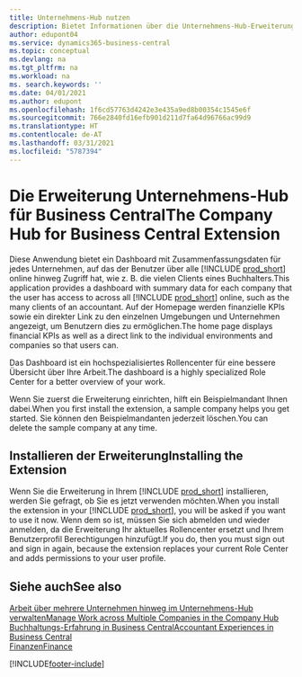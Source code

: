 ```yaml
---
title: Unternehmens-Hub nutzen
description: Bietet Informationen über die Unternehmens-Hub-Erweiterung, mit der Sie Ihre Arbeit unternehmensübergreifend in Business Central verwalten können.
author: edupont04
ms.service: dynamics365-business-central
ms.topic: conceptual
ms.devlang: na
ms.tgt_pltfrm: na
ms.workload: na
ms. search.keywords: ''
ms.date: 04/01/2021
ms.author: edupont
ms.openlocfilehash: 1f6cd57763d4242e3e435a9ed8b00354c1545e6f
ms.sourcegitcommit: 766e2840fd16efb901d211d7fa64d96766ac99d9
ms.translationtype: HT
ms.contentlocale: de-AT
ms.lasthandoff: 03/31/2021
ms.locfileid: "5787394"
---
```

# <a name="the-company-hub-for-business-central-extension"></a><span data-ttu-id="99181-103">Die Erweiterung Unternehmens-Hub für Business Central</span><span class="sxs-lookup"><span data-stu-id="99181-103">The Company Hub for Business Central Extension</span></span>

<span data-ttu-id="99181-104">Diese Anwendung bietet ein Dashboard mit Zusammenfassungsdaten für jedes Unternehmen, auf das der Benutzer über alle [!INCLUDE [prod_short](includes/prod_short.md)] online hinweg Zugriff hat, wie z. B. die vielen Clients eines Buchhalters.</span><span class="sxs-lookup"><span data-stu-id="99181-104">This application provides a dashboard with summary data for each company that the user has access to across all [!INCLUDE [prod_short](includes/prod_short.md)] online, such as the many clients of an accountant.</span></span> <span data-ttu-id="99181-105">Auf der Homepage werden finanzielle KPIs sowie ein direkter Link zu den einzelnen Umgebungen und Unternehmen angezeigt, um Benutzern dies zu ermöglichen.</span><span class="sxs-lookup"><span data-stu-id="99181-105">The home page displays financial KPIs as well as a direct link to the individual environments and companies so that users can.</span></span>

<span data-ttu-id="99181-106">Das Dashboard ist ein hochspezialisiertes Rollencenter für eine bessere Übersicht über Ihre Arbeit.</span><span class="sxs-lookup"><span data-stu-id="99181-106">The dashboard is a highly specialized Role Center for a better overview of your work.</span></span>

<span data-ttu-id="99181-107">Wenn Sie zuerst die Erweiterung einrichten, hilft ein Beispielmandant Ihnen dabei.</span><span class="sxs-lookup"><span data-stu-id="99181-107">When you first install the extension, a sample company helps you get started.</span></span> <span data-ttu-id="99181-108">Sie können den Beispielmandanten jederzeit löschen.</span><span class="sxs-lookup"><span data-stu-id="99181-108">You can delete the sample company at any time.</span></span>

## <a name="installing-the-extension"></a><span data-ttu-id="99181-109">Installieren der Erweiterung</span><span class="sxs-lookup"><span data-stu-id="99181-109">Installing the Extension</span></span>

<span data-ttu-id="99181-110">Wenn Sie die Erweiterung in Ihrem [!INCLUDE [prod_short](includes/prod_short.md)] installieren, werden Sie gefragt, ob Sie es jetzt verwenden möchten.</span><span class="sxs-lookup"><span data-stu-id="99181-110">When you install the extension in your [!INCLUDE [prod_short](includes/prod_short.md)], you will be asked if you want to use it now.</span></span> <span data-ttu-id="99181-111">Wenn dem so ist, müssen Sie sich abmelden und wieder anmelden, da die Erweiterung Ihr aktuelles Rollencenter ersetzt und Ihrem Benutzerprofil Berechtigungen hinzufügt.</span><span class="sxs-lookup"><span data-stu-id="99181-111">If you do, then you must sign out and sign in again, because the extension replaces your current Role Center and adds permissions to your user profile.</span></span>

## <a name="see-also"></a><span data-ttu-id="99181-112">Siehe auch</span><span class="sxs-lookup"><span data-stu-id="99181-112">See also</span></span>

[<span data-ttu-id="99181-113">Arbeit über mehrere Unternehmen hinweg im Unternehmens-Hub verwalten</span><span class="sxs-lookup"><span data-stu-id="99181-113">Manage Work across Multiple Companies in the Company Hub</span></span>](company-hub.md)  
[<span data-ttu-id="99181-114">Buchhaltungs-Erfahrung in Business Central</span><span class="sxs-lookup"><span data-stu-id="99181-114">Accountant Experiences in Business Central </span></span>](finance-accounting.md)  
[<span data-ttu-id="99181-115">Finanzen</span><span class="sxs-lookup"><span data-stu-id="99181-115">Finance</span></span>](finance.md)  


[!INCLUDE[footer-include](includes/footer-banner.md)]